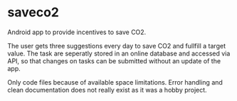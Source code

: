 # saveco2
Android app to provide incentives to save CO2.

The user gets three suggestions every day to save CO2 and fullfill a target value.
The task are seperatly stored in an online database and accessed via API, so that changes on tasks can be submitted without an update of the app.


Only code files because of available space limitations.
Error handling and clean documentation does not really exist as it was a hobby project.
